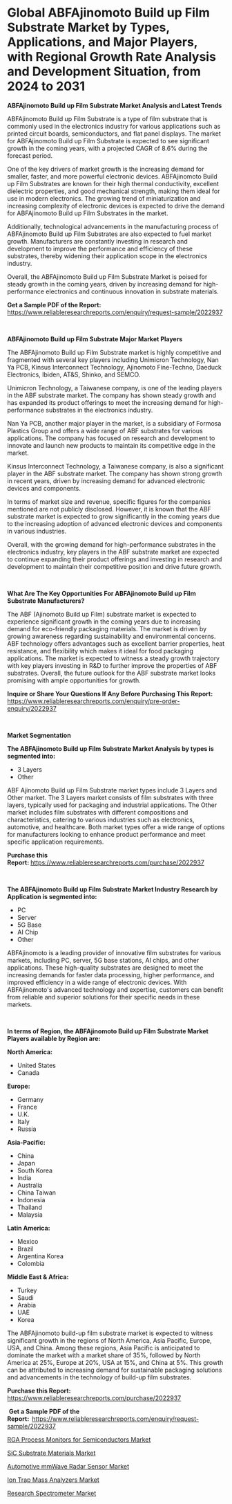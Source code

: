<p><h1>Global ABFAjinomoto Build up Film Substrate Market by Types, Applications, and Major Players, with Regional Growth Rate Analysis and Development Situation, from 2024 to 2031</h1></p><p><strong>ABFAjinomoto Build up Film Substrate Market Analysis and Latest Trends</strong></p>
<p><p>ABFAjinomoto Build up Film Substrate is a type of film substrate that is commonly used in the electronics industry for various applications such as printed circuit boards, semiconductors, and flat panel displays. The market for ABFAjinomoto Build up Film Substrate is expected to see significant growth in the coming years, with a projected CAGR of 8.6% during the forecast period.</p><p>One of the key drivers of market growth is the increasing demand for smaller, faster, and more powerful electronic devices. ABFAjinomoto Build up Film Substrates are known for their high thermal conductivity, excellent dielectric properties, and good mechanical strength, making them ideal for use in modern electronics. The growing trend of miniaturization and increasing complexity of electronic devices is expected to drive the demand for ABFAjinomoto Build up Film Substrates in the market.</p><p>Additionally, technological advancements in the manufacturing process of ABFAjinomoto Build up Film Substrates are also expected to fuel market growth. Manufacturers are constantly investing in research and development to improve the performance and efficiency of these substrates, thereby widening their application scope in the electronics industry.</p><p>Overall, the ABFAjinomoto Build up Film Substrate Market is poised for steady growth in the coming years, driven by increasing demand for high-performance electronics and continuous innovation in substrate materials.</p></p>
<p><strong>Get a Sample PDF of the Report:&nbsp;</strong> <a href="https://www.reliableresearchreports.com/enquiry/request-sample/2022937">https://www.reliableresearchreports.com/enquiry/request-sample/2022937</a></p>
<p>&nbsp;</p>
<p><strong>ABFAjinomoto Build up Film Substrate Major Market Players</strong></p>
<p><p>The ABFAjinomoto Build up Film Substrate market is highly competitive and fragmented with several key players including Unimicron Technology, Nan Ya PCB, Kinsus Interconnect Technology, Ajinomoto Fine-Techno, Daeduck Electronics, Ibiden, AT&S, Shinko, and SEMCO. </p><p>Unimicron Technology, a Taiwanese company, is one of the leading players in the ABF substrate market. The company has shown steady growth and has expanded its product offerings to meet the increasing demand for high-performance substrates in the electronics industry. </p><p>Nan Ya PCB, another major player in the market, is a subsidiary of Formosa Plastics Group and offers a wide range of ABF substrates for various applications. The company has focused on research and development to innovate and launch new products to maintain its competitive edge in the market.</p><p>Kinsus Interconnect Technology, a Taiwanese company, is also a significant player in the ABF substrate market. The company has shown strong growth in recent years, driven by increasing demand for advanced electronic devices and components.</p><p>In terms of market size and revenue, specific figures for the companies mentioned are not publicly disclosed. However, it is known that the ABF substrate market is expected to grow significantly in the coming years due to the increasing adoption of advanced electronic devices and components in various industries.</p><p>Overall, with the growing demand for high-performance substrates in the electronics industry, key players in the ABF substrate market are expected to continue expanding their product offerings and investing in research and development to maintain their competitive position and drive future growth.</p></p>
<p>&nbsp;</p>
<p><strong>What Are The Key Opportunities For ABFAjinomoto Build up Film Substrate Manufacturers?</strong></p>
<p><p>The ABF (Ajinomoto Build up Film) substrate market is expected to experience significant growth in the coming years due to increasing demand for eco-friendly packaging materials. The market is driven by growing awareness regarding sustainability and environmental concerns. ABF technology offers advantages such as excellent barrier properties, heat resistance, and flexibility which makes it ideal for food packaging applications. The market is expected to witness a steady growth trajectory with key players investing in R&D to further improve the properties of ABF substrates. Overall, the future outlook for the ABF substrate market looks promising with ample opportunities for growth.</p></p>
<p><strong>Inquire or Share Your Questions If Any Before Purchasing This Report:</strong> <a href="https://www.reliableresearchreports.com/enquiry/pre-order-enquiry/2022937">https://www.reliableresearchreports.com/enquiry/pre-order-enquiry/2022937</a></p>
<p>&nbsp;</p>
<p><strong>Market Segmentation</strong></p>
<p><strong>The ABFAjinomoto Build up Film Substrate Market Analysis by types is segmented into:</strong></p>
<p><ul><li>3 Layers</li><li>Other</li></ul></p>
<p><p>ABF Ajinomoto Build up Film Substrate market types include 3 Layers and Other market. The 3 Layers market consists of film substrates with three layers, typically used for packaging and industrial applications. The Other market includes film substrates with different compositions and characteristics, catering to various industries such as electronics, automotive, and healthcare. Both market types offer a wide range of options for manufacturers looking to enhance product performance and meet specific application requirements.</p></p>
<p><strong>Purchase this Report:&nbsp;</strong><a href="https://www.reliableresearchreports.com/purchase/2022937">https://www.reliableresearchreports.com/purchase/2022937</a></p>
<p>&nbsp;</p>
<p><strong>The ABFAjinomoto Build up Film Substrate Market Industry Research by Application is segmented into:</strong></p>
<p><ul><li>PC</li><li>Server</li><li>5G Base</li><li>AI Chip</li><li>Other</li></ul></p>
<p><p>ABFAjinomoto is a leading provider of innovative film substrates for various markets, including PC, server, 5G base stations, AI chips, and other applications. These high-quality substrates are designed to meet the increasing demands for faster data processing, higher performance, and improved efficiency in a wide range of electronic devices. With ABFAjinomoto's advanced technology and expertise, customers can benefit from reliable and superior solutions for their specific needs in these markets.</p></p>
<p>&nbsp;</p>
<p><strong>In terms of Region, the ABFAjinomoto Build up Film Substrate Market Players available by Region are:</strong></p>
<p>
    <p> <strong> North America: </strong>
        <ul>
            <li>United States</li>
            <li>Canada</li>
        </ul>
        </p> 
    <p> <strong> Europe: </strong>
        <ul>
            <li>Germany</li>
            <li>France</li>
            <li>U.K.</li>
            <li>Italy</li>
            <li>Russia</li>
        </ul>
        </p> 
    <p> <strong> Asia-Pacific: </strong>
        <ul>
            <li>China</li>
            <li>Japan</li>
            <li>South Korea</li>
            <li>India</li>
            <li>Australia</li>
            <li>China Taiwan</li>
            <li>Indonesia</li>
            <li>Thailand</li>
            <li>Malaysia</li>
        </ul>
        </p> 
    <p> <strong> Latin America: </strong>
        <ul>
            <li>Mexico</li>
            <li>Brazil</li>
            <li>Argentina Korea</li>
            <li>Colombia</li>
        </ul>
        </p> 
    <p> <strong> Middle East & Africa: </strong>
        <ul>
            <li>Turkey</li>
            <li>Saudi</li>
            <li>Arabia</li>
            <li>UAE</li>
            <li>Korea</li>
        </ul>
    </p>
    </p>
<p><p>The ABFAjinomoto build-up film substrate market is expected to witness significant growth in the regions of North America, Asia Pacific, Europe, USA, and China. Among these regions, Asia Pacific is anticipated to dominate the market with a market share of 35%, followed by North America at 25%, Europe at 20%, USA at 15%, and China at 5%. This growth can be attributed to increasing demand for sustainable packaging solutions and advancements in the technology of build-up film substrates.</p></p>
<p><strong>Purchase this Report: </strong><a href="https://www.reliableresearchreports.com/purchase/2022937">https://www.reliableresearchreports.com/purchase/2022937</a></p>
<p>&nbsp;<strong>Get a Sample PDF of the Report:&nbsp;&nbsp;</strong><a href="https://www.reliableresearchreports.com/enquiry/request-sample/2022937">https://www.reliableresearchreports.com/enquiry/request-sample/2022937</a></p>
<p><strong></strong></p>
<p><p><a href="https://chivalrous-flock-a86.notion.site/RGA-Process-Monitors-for-Semiconductors-Market-Size-Furnishes-Valuable-Information-Encompassing-Mark-eb69ea05223a4a168405d40a20807521">RGA Process Monitors for Semiconductors Market</a></p><p><a href="https://view.publitas.com/reportprime-1/sic-substrate-materials-market-share-market-new-trends-analysis-report-by-type-by-application-by-end-use-by-region-and-segment-forecasts-2024-2031/">SiC Substrate Materials Market</a></p><p><a href="https://view.publitas.com/reportprime-1/automotive-mmwave-radar-sensor-market-size-furnishes-valuable-information-encompassing-market-share-market-trends-and-projections-spanning-from-2024-to-2031/">Automotive mmWave Radar Sensor Market</a></p><p><a href="https://angry-finch-aaf.notion.site/Decoding-the-Ion-Trap-Mass-Analyzers-Market-A-Deep-Dive-into-the-Latest-Market-Trends-Market-Segme-f4c4660f02ba467b898cd38917321f0c">Ion Trap Mass Analyzers Market</a></p><p><a href="https://faithful-glue-af3.notion.site/Research-Spectrometer-Market-Research-Report-Provides-Critical-Insights-that-can-help-Shape-Business-63688cd9d1054e42990c4900bcd74d20">Research Spectrometer Market</a></p></p>